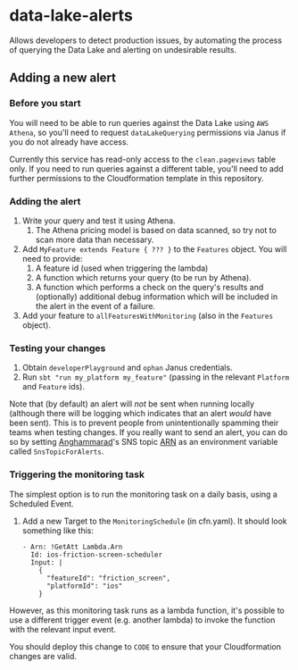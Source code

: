 # data-lake-alerts

Allows developers to detect production issues, by automating the process of querying the Data Lake 
and alerting on undesirable results.

Adding a new alert
------------------

### Before you start

You will need to be able to run queries against the Data Lake using `AWS Athena`, 
so you'll need to request `dataLakeQuerying` permissions via Janus if you do not already have access.

Currently this service has read-only access to the `clean.pageviews` table only. If you need to run queries against 
a different table, you'll need to add further permissions to the Cloudformation template in this repository.

### Adding the alert

1. Write your query and test it using Athena. 
    1. The Athena pricing model is based on data scanned, so try not to scan more data than necessary.
1. Add `MyFeature extends Feature { ??? }` to the `Features` object. You will need to provide:
    1. A feature id (used when triggering the lambda)
    1. A function which returns your query (to be run by Athena).
    1. A function which performs a check on the query's results and (optionally) 
    additional debug information which will be included in the alert in the event of a failure.
1. Add your feature to `allFeaturesWithMonitoring` (also in the `Features` object).

### Testing your changes

1. Obtain `developerPlayground` and `ophan` Janus credentials.
1. Run `sbt "run my_platform my_feature"` (passing in the relevant `Platform` and `Feature` ids).

Note that (by default) an alert will *not* be sent when running locally (although there will be logging which indicates that an alert _would_ have been sent). This is to prevent people from unintentionally spamming their teams when testing changes. If you really want to send an alert, you can do so by setting [Anghammarad](https://github.com/guardian/anghammarad)'s SNS topic [ARN](https://docs.aws.amazon.com/general/latest/gr/aws-arns-and-namespaces.html) as an environment variable called `SnsTopicForAlerts`.

### Triggering the monitoring task

The simplest option is to run the monitoring task on a daily basis, using a Scheduled Event.

1. Add a new Target to the `MonitoringSchedule` (in cfn.yaml). It should look something like this:
    
    ```
    - Arn: !GetAtt Lambda.Arn
      Id: ios-friction-screen-scheduler
      Input: |
        {
          "featureId": "friction_screen",
          "platformId": "ios"
        }
    ```
    
However, as this monitoring task runs as a lambda function, it's possible to use a different trigger
event (e.g. another lambda) to invoke the function with the relevant input event.

You should deploy this change to `CODE` to ensure that your Cloudformation changes are valid.
